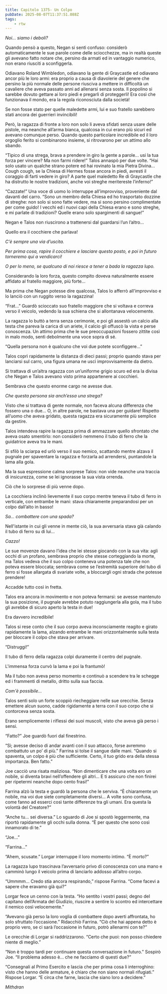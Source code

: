 ```yaml
---
title: Capitolo 1375- Un Colpo
pubDate: 2025-08-07T11:37:51.088Z
tags:
    - rtw
---
```



<em>Noi... siamo i deboli?</em>


Quando pensò a questo, Negan si sentì confuso: considerò automaticamente le sue parole come delle sciocchezze, ma in realtà queste gli avevano fatto notare che, persino da armati ed in vantaggio numerico, non erano riusciti a sconfiggerla.


Odiavano Roland Wimbledon, odiavano la gente di Graycastle ed odiavano ancor più le loro armi: era proprio a causa di diavolerie del genere che persino la più normale delle persone riusciva a mettere in difficoltà un cavaliere che aveva passato anni ad allenarsi senza sosta. Il popolino si sarebbe dovuto gettare ai loro piedi e pregarli di proteggerli! Era così che funzionava il mondo, era la regola riconosciuta dalla società!


Se non fosse stato per quelle maledette armi, lui e suo fratello sarebbero stati ancora dei guerrieri invincibili!


Però, la ragazza di fronte a loro non solo li aveva sfidati senza usare delle pistole, ma neanche all’arma bianca, qualcosa in cui erano più sicuri ed avevano comunque perso. Quando questo particolare incredibile ed il loro orgoglio ferito si combinarono insieme, si ritrovarono per un attimo allo sbando.


“Tipico di una strega, brava a prendere in giro la gente a parole... usi la tua forza per vincere? Ma non farmi ridere!” Talos annaspò per due volte. “Hai solo usato un qualche strano potere ed hai rovinato la mia Pietra Divina... Cough cough, se la Chiesa di Hermes fosse ancora in piedi, avresti il coraggio di farti vedere in giro? A parte quel maledetto Re di Graycastle che ha distrutto le nostre tradizioni, anche voi streghe meritereste l’inferno!”


“Cazzate!” Una voce di uomo lo interruppe all’improvviso, proveniente dal davanti del carro. “Sono un membro della Chiesa ed ho trasportato dozzine di streghe: non solo si sono fatte vedere, ma si sono persino complimentate per come guido! I vecchi ed i nuovi capi della Chiesa erano e sono streghe, e mi parlate di tradizioni? Quelle erano solo spargimenti di sangue!”


Negan e Talos non riuscirono a trattenersi dal guardarsi l’un l’altro...


Quello era il cocchiere che parlava!


<em>C'è sempre una via d’uscita.</em>


<em>Per prima cosa, rapire il cocchiere e lasciare questo posto, e poi in futuro torneremo qui a vendicarci!</em>


<em>O per lo meno, se qualcuno di noi riesce a tener a bada la ragazza lupo.</em>


Considerando la loro forza, questo compito doveva naturalmente essere affidato al fratello maggiore, più forte...


Ma prima che Negan potesse dire qualcosa, Talos lo afferrò all’improvviso e lo lanciò con un ruggito verso la ragazzina!


“Frat...” Guardò scioccato suo fratello maggiore che si voltava e correva verso il veicolo, vedendo la sua schiena che si allontanava velocemente.


La ragazza lo buttò a terra senza cerimonie, e poi gli assestò un calcio alla testa che pareva la carica di un ariete, il calcio gli offuscò la vista e perse conoscenza. Un attimo prima che le sue preoccupazioni fossero zittite così in malo modo, sentì debolmente una voce sopra di sé.


“Quella persona non è qualcuno che voi due potete sconfiggere...”


Talos coprì rapidamente la distanza di dieci passi; proprio quando stava per lanciarsi sul carro, una figura umana ne uscì improvvisamente da dietro.


Si trattava di un’altra ragazza con un’uniforme grigio scuro ed era la divisa che Negan e Talos avevano visto prima appartenere ai cocchieri.


Sembrava che questo enorme cargo ne avesse due.


<em>Che questa persona sia anch’essa una strega?</em>


Visto che si trattava di gente normale, non faceva alcuna differenza che fossero una o due... O, in altre parole, ne bastava una per guidare! Rispetto all’uomo che aveva gridato, questa ragazza era sicuramente più semplice da gestire.


Talos intendeva rapire la ragazza prima di ammazzare quello sfrontato che aveva osato smentirlo: non considerò nemmeno il tubo di ferro che la guidatrice aveva tra le mani.


Si sfilò la sciarpa ed urlò verso il suo nemico, scattando mentre alzava il pugnale per spaventare la ragazza e forzarla ad arrendersi, puntandole la lama alla gola.


Ma la sua espressione calma sorprese Talos: non vide neanche una traccia di insicurezza, come se lei ignorasse la sua vista orrenda.


Ciò che lo sorprese di più venne dopo.


La cocchiera inclinò lievemente il suo corpo mentre teneva il tubo di ferro in verticale, con entrambe le mani: stava chiaramente preparandosi per un colpo dall’alto in basso!


<em>Sa... combattere con una spada?</em>


Nell'istante in cui gli venne in mente ciò, la sua avversaria stava già calando il tubo di ferro su di lui...


<em>Cazzo!</em>


Le sue movenze davano l’idea che lei stesse giocando con la sua vita: agli occhi di un profano, sembrava proprio che stesse corteggiando la morte, ma Talos vedeva che il suo colpo conteneva una potenza tale che non poteva essere bloccata; sembrava come se l’estremità superiore del tubo di ferro si fosse allargata di svariate volte, a bloccargli ogni strada che potesse prendere!


Accadde tutto così in fretta.


Talos era ancora in movimento e non poteva fermarsi: se avesse mantenuto la sua posizione, il pugnale avrebbe potuto raggiungerla alla gola, ma il tubo gli avrebbe di sicuro aperto la testa in due!


Era davvero incredibile!


Talos si rese conto che il suo corpo aveva inconsciamente reagito e girato rapidamente la lama, alzando entrambe le mani orizzontalmente sulla testa per bloccare il colpo che stava per arrivare.


“Distruggi!”


Il tubo di ferro della ragazza colpì duramente il centro del pugnale.


L'immensa forza curvò la lama e poi la frantumò!


Ma il tubo non aveva perso momento e continuò a scendere tra le schegge ed i frammenti di metallo, dritto sulla sua faccia.


<em>Com'è possibile...</em>


Talos sentì solo un forte scoppiò riecheggiare nelle sue orecchie. Senza emettere alcun suono, cadde rigidamente a terra con il suo corpo che si contorceva senza sosta.


Erano semplicemente i riflessi dei suoi muscoli, visto che aveva già perso i sensi.


“Fatto?” Joe guardò fuori dal finestrino.


“Sì; avesse deciso di andar avanti con il suo attacco, forse avremmo combattuto un po’ di più.” Farrina si tolse il sangue dalle mani. “Quando si spaventa, un colpo è più che sufficiente. Certo, il tuo grido era della stessa importanza. Ben fatto.”


Joe cacciò una risata maliziosa. “Non dimenticare che una volta ero un nobile, si diventa bravi nell’offendere gli altri... E ti assicuro che non finirei per ripetermi neanche dopo cento frasi!”


Farrina alzò la testa e guardò la persona che le serviva. “È chiaramente un nobile, ma voi due siete completamente diversi... A volte sono confusa, come fanno ad esserci così tante differenze tra gli umani. Era questa la volontà del Creatore?”


“Anche tu... sei diversa.” Lo sguardo di Joe si spostò leggermente, ma riportò rapidamente gli occhi sulla donna. “È per questo che sono così innamorato di te.”


“Joe...”


“Farrina...”


“Ahem, scusate.” Lorgar interruppe il loro momento intimo. “È morto?”


La ragazza lupo trascinava l’avversario privo di conoscenza con una mano e camminò lungo il veicolo prima di lanciarlo addosso all’altro corpo.


“Ummmm... Credo stia ancora respirando,” rispose Farrina. “Come facevi a sapere che eravamo già qui?”


Lorgar fece un cenno con la testa. “Ho sentito i vostri passi; degno del capitano dell’Armata del Giudizio, riuscire a sentire lo scontro ed intercettare il nemico così velocemente.”


“Avevano già perso la loro voglia di combattere dopo averti affrontata, ho solo sfruttato l’occasione.” Ridacchiò Farrina. “Ciò che hai appena detto è proprio vero, se ci sarà l’occasione in futuro, potrò allenarmi con te?”


Le orecchie di Lorgar si raddrizzarono. “Certo che puoi: non posso chiedere niente di meglio.”


“Non è troppo tardi per continuare questa conversazione in futuro.” Sospirò Joe. “Il problema adesso è... che ne facciamo di questi due?”


“Consegnali al Primo Esercito e lascia che per prima cosa li interroghino: visto che hanno delle armature, è chiaro che non siano normali rifugiati.” Rispose Lorgar. “E circa che farne, lascia che siano loro a decidere.”






<em>Mithdran </em>
























                                


                                



